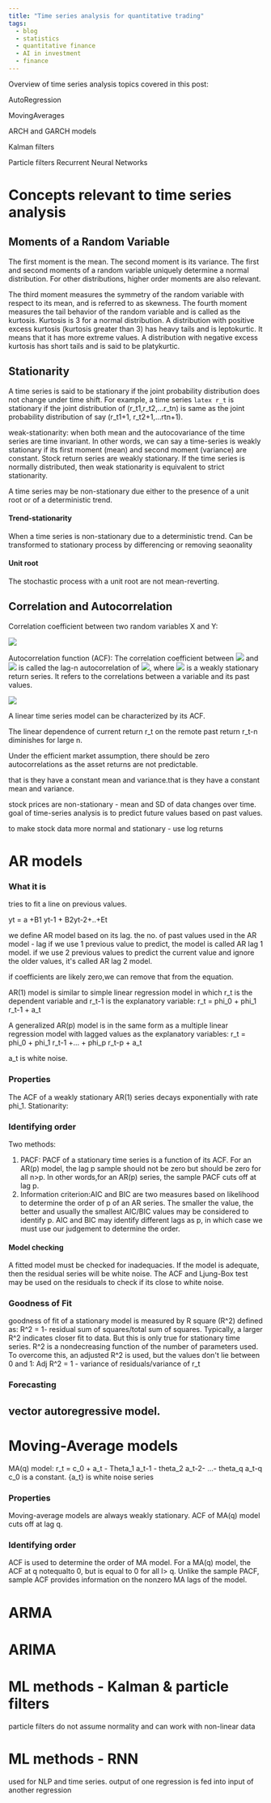 ```yaml
---
title: "Time series analysis for quantitative trading"
tags:
  - blog
  - statistics
  - quantitative finance
  - AI in investment
  - finance
---
```


Overview of time series analysis topics covered in this post:

AutoRegression

MovingAverages

ARCH and GARCH models

Kalman filters

Particle filters
Recurrent Neural Networks

# Concepts relevant to time series analysis

## Moments of a Random Variable

The first moment is the mean. The second moment is its variance. The first and second moments of a random variable uniquely determine a normal distribution. For other distributions, higher order moments are also relevant.

The third moment measures the symmetry of the random variable with respect to its mean, and is referred to as skewness. The fourth moment measures the tail behavior of the random variable and is called as the kurtosis. Kurtosis is 3 for a normal distribution. A distribution with positive excess kurtosis (kurtosis greater than 3) has heavy tails and is leptokurtic. It means that it has more extreme values. A distribution with negative excess kurtosis has short tails and is said to be platykurtic.

## Stationarity

A time series is said to be stationary if the joint probability distribution does not change under time shift. For example, a time series `latex r_t` is stationary if the joint distribution of (r_t1,r_t2,...r_tn) is same as the joint probability distribution of say (r_t1+1, r_t2+1,...rtn+1). 

weak-stationarity: when both mean and the autocovariance of the time series are time invariant. In other words, we can say a time-series is weakly stationary if its first moment (mean) and second moment (variance) are constant. Stock return series are weakly stationary. If the time series is normally distributed, then weak stationarity is equivalent to strict stationarity.

A time series may be non-stationary due either to the presence of a unit root or of a deterministic trend. 


#### Trend-stationarity
When a time series is non-stationary due to a deterministic trend. Can be transformed to stationary process by differencing or removing seaonality
#### Unit root
The stochastic process with a unit root are not mean-reverting.

## Correlation and Autocorrelation

Correlation coefficient between two random variables X and Y:

<img src="https://latex.codecogs.com/svg.latex?\rho_{x,y} = \frac{Cov(X,Y)}{\sqrt{Var(X)Var(Y)}}">

Autocorrelation function (ACF): 
The correlation coefficient between <img src="https://latex.codecogs.com/svg.latex?r_t"> and <img src="https://latex.codecogs.com/svg.latex?r_{t-n}"> is called the lag-n autocorrelation of <img src="https://latex.codecogs.com/svg.latex?r_{t}">, where <img src="https://latex.codecogs.com/svg.latex?r_{n}"> is a weakly stationary return series. It refers to the correlations between a variable and its past values.

<img src="https://latex.codecogs.com/svg.latex?\rho_{n} = \frac{Cov(r_t,r_{t-n})}{Var(r_t)}">

A linear time series model can be characterized by its ACF.

The linear dependence of current return r_t on the remote past return r_t-n diminishes for large n.

Under the efficient market assumption, there should be zero autocorrelations as the asset returns are not predictable.

that is they have a constant mean and variance.that is they have a constant mean and variance.


stock prices are non-stationary - mean and SD of data changes over time. goal of time-series analysis is to predict future values based on past values.

to make stock data more normal and stationary - use log returns 

# AR models

### What it is

tries to fit a line on previous values. 

yt = a +B1 yt-1 + B2yt-2+..+Et

we define AR model based on its lag. the no. of past values used in the AR model - lag
if we use 1 previous value to predict, the model is called AR lag 1 model. if we use 2 previous values to predict the current value and ignore the older values, it's called AR lag 2 model.

if coefficients are likely zero,we can remove that from the equation. 

AR(1) model is similar to simple linear regression model in which r_t is the dependent variable and r_t-1 is the explanatory variable:
r_t = phi_0 + phi_1 r_t-1 + a_t

A generalized AR(p) model is in the same form as a multiple linear regression model with lagged values as the explanatory variables:
r_t = phi_0 + phi_1 r_t-1 +... + phi_p r_t-p + a_t

a_t is white noise.


### Properties
The ACF of a weakly stationary AR(1) series decays exponentially with rate phi_1.
Stationarity:
### Identifying order
Two methods: 
1) PACF: PACF of a stationary time series is a function of its ACF. For an AR(p) model, the lag p sample should not be zero but should be zero for all n>p. In other words,for an AR(p) series, the sample PACF cuts off at lag p.
2) Information criterion:AIC and BIC are two measures based on likelihood to determine the order of p of an AR series. The smaller the value, the better and usually the smallest AIC/BIC values may be considered to identify p. AIC and BIC may identify different lags as p, in which case we must use our judgement to determine the order.

#### Model checking
A fitted model must be checked for inadequacies. If the model is adequate, then the residual series will be white noise. The ACF and Ljung-Box test may be used on the residuals to check if its close to white noise.  

### Goodness of Fit
goodness of fit of a stationary model is measured by R square (R^2) defined as:
R^2 = 1- residual sum of squares/total sum of squares.
Typically, a larger R^2 indicates closer fit to data. But this is only true for stationary time series. R^2 is a nondecreasing function of the number of parameters used. To overcome this, an adjusted R^2 is used, but the values don't lie between 0 and 1:
Adj R^2 = 1 - variance of residuals/variance of r_t

### Forecasting


## vector autoregressive model.

# Moving-Average models
MA(q) model:
r_t = c_0 + a_t - Theta_1 a_t-1 - theta_2 a_t-2- ...- theta_q a_t-q
c_0 is a constant. {a_t} is white noise series

### Properties

Moving-average models are always weakly stationary. 
ACF of MA(q) model cuts off at lag q. 

### Identifying order
ACF is used to determine the order of MA model. For a MA(q) model, the ACF at q notequalto 0, but is equal to 0 for all l> q.
Unlike the sample PACF, sample ACF provides information on the nonzero MA lags of the model.



# ARMA

# ARIMA

# ML methods - Kalman & particle filters

particle filters do not assume normality and can work with non-linear data

# ML methods - RNN

used for NLP and time series. output of one regression is fed into input of another regression
